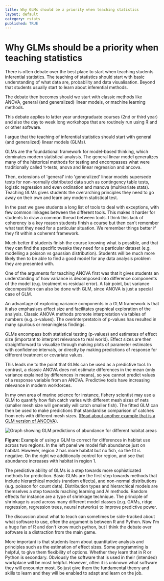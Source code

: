 ```yaml
---
title: Why GLMs should be a priority when teaching statistics
layout: default
category: rstats
published: TRUE
---
```


# Why GLMs should be a priority when teaching statistics

There is often debate over the best place to start when teaching students inferential statistics. The teaching of statistics should start with basic understanding of what data are, probability and data visualisation. Beyond that students usually start to learn about inferential methods. 

The debate then becomes should we start with classic methods like ANOVA, general (and generalized) linear models, or machine learning methods. 

This debate applies to latter year undergraduate courses (2nd or third year) and also the day to week long workshops that are routinely run using R and or other software. 

I argue that the teaching of inferential statistics should start with general (and generalized) linear models (GLMs).

GLMs are the foundational framework for model-based thinking, which dominates modern statistical analysis. The general linear model generalizes many of the historical methods for testing and encompasses what were traditionally called ‘t-tests, anova and linear regression and ancova. 

Then, extensions of 'general' into 'generalized' linear models supersede tests for non-normally distributed data such as contingency table tests, logistic regression and even ordination and manova (multivariate stats). Teaching GLMs gives students the overarching principles they need to go away on their own and learn any modern statistical test. 

In the past we gave students a long list of tools to deal with exceptions, with few common linkages between the different tools. This makes it harder for students to draw a common thread between tools. I think this lack of coherency is a key reason students finish a course but then can't remember what test they need for a particular situation. We remember things better if they fit within a coherent framework. 

Much better if students finish the course knowing what is possible, and that they can find the specific tweaks they need for a particular dataset (e.g. modelling a poisson vs gaussian distribution). Students will be much more likely then to be able to find a good model for any data analysis problem they are presented with.

One of the arguments for teaching ANOVA first was that it gives students an understanding of how variance is decomposed into difference components of the model (e.g. treatment vs residual error). A fair point, but variance decomposition can also be done with GLM, since ANOVA is just a special case of GLM. 

An advantage of exploring variance components in a GLM framework is that it also emphasises effect size and facilitates graphical exploration of the analysis. Classic ANOVA methods promote interpretation via tables of numbers (e.g. p-values). The overinterpretatoin of p-values  has resulted in many spurious or meaningless findings. 

GLMs encompass both statistical testing (p-values) and estimates of effect size (important to interpret relevance to real world). Effect sizes are then straightforward to visualize through making plots of parameter estimates with confidence intervals, or direclty by making predictions of response for different treatment or covariate values. 

This leads me to the point that GLMs can be used as a predictive tool. In contrast, a classic ANOVA does not estimate differences in the mean (only variance explained by differences in means), so you cannot predict values of a response variable from an ANOVA. Predictive tools have increasing relevance in modern workforces. 

In my own area of marine science for instance, fishery scientist may use a GLM to quantify how fish catch varies with different mesh sizes of nets (smaller mesh size will generally will catch smaller fish). The fitted GLM can then be used to make predictions that standardise comparison of catches from nets with different mesh sizes. ([Read about another example that is a GLM version of ANCOVA](https://www.seascapemodels.org/rstats/2020/09/04/correcting-with-glms.html)). 

![Graph showing GLM predictions of abundance for different habitat areas](/images/blogs-2020/correcting-with-glms_files/figure-markdown_strict/region-plot.png)

**Figure:** Example of using a GLM to correct for differences in habitat use across two regions. In the left panel we model fish abundance just on habitat. However, region 2 has more habitat but no fish, so the fit is negative. On the right we additionally control for region, and see that abundance increases with habitat in region 1. 

The predictive ability of GLMs is a step towards more sophisticated methods for prediction. Basic GLMs are the first step towards methods that include hierarchical models (random effects), and non-normal distributions (e.g. poisson for count data). Distribution types and hierarchical models are themselves a step towards maching learning and AI methods. Random effects for instance are a type of shrinkage technique. The principle of shrinkage is used across many different model classes (e.g. GAMs, ridge regression, regression trees, neural networks) to improve predictive power. 

The discussion about what to teach can sometimes be side-tracked about what software to use, often the argument is between R and Python. Now I'm a huge fan of R and don't know much python, but I think the debate over software is a distraction from the main game. 

More important is that students learn about quantitative analysis and principles such as the estimation of effect sizes. Some programming is helpful, to give them flexibility of options. Whether they learn that in R or Python is secondary. Obviously the software that is used in their (intended) workplace will be most helpful. However, often it is unknown what software they will encounter most. So just give them the fundamental theory and skills to learn and they will be enabled to adapt and learn on the job. 


